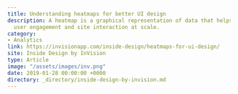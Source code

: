 ```yaml
---
title: Understanding heatmaps for better UI design
description: A heatmap is a graphical representation of data that helps teams visualize
  user engagement and site interaction at scale.
category:
- Analytics
link: https://invisionapp.com/inside-design/heatmaps-for-ui-design/
site: Inside Design by InVision
type: Article
image: "/assets/images/inv.png"
date: 2019-01-28 00:00:00 +0000
directory: _directory/inside-design-by-invision.md
---
```

